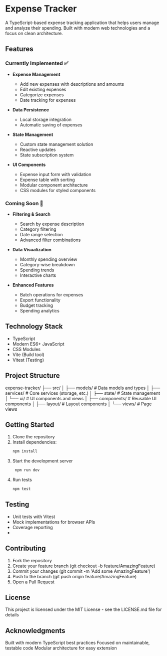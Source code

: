 # Expense Tracker

A TypeScript-based expense tracking application that helps users manage and analyze their spending. Built with modern web technologies and a focus on clean architecture.

## Features

### Currently Implemented ✅

- **Expense Management**

  - Add new expenses with descriptions and amounts
  - Edit existing expenses
  - Categorize expenses
  - Date tracking for expenses

- **Data Persistence**

  - Local storage integration
  - Automatic saving of expenses

- **State Management**

  - Custom state management solution
  - Reactive updates
  - State subscription system

- **UI Components**
  - Expense input form with validation
  - Expense table with sorting
  - Modular component architecture
  - CSS modules for styled components

### Coming Soon 🚀

- **Filtering & Search**

  - Search by expense description
  - Category filtering
  - Date range selection
  - Advanced filter combinations

- **Data Visualization**

  - Monthly spending overview
  - Category-wise breakdown
  - Spending trends
  - Interactive charts

- **Enhanced Features**
  - Batch operations for expenses
  - Export functionality
  - Budget tracking
  - Spending analytics

## Technology Stack

- TypeScript
- Modern ES6+ JavaScript
- CSS Modules
- Vite (Build tool)
- Vitest (Testing)

## Project Structure

expense-tracker/
├── src/
│ ├── models/ # Data models and types
│ ├── services/ # Core services (storage, etc.)
│ ├── state/ # State management
│ └── ui/ # UI components and views
│ ├── components/ # Reusable UI components
│ ├── layout/ # Layout components
│ └── views/ # Page views

## Getting Started

1. Clone the repository
2. Install dependencies:
   ```bash
   npm install
   ```
3. Start the development server
   ```bash
    npm run dev
   ```
4. Run tests
   ```bash
   npm test
   ```

## Testing

- Unit tests with Vitest
- Mock implementations for browser APIs
- Coverage reporting
-

## Contributing

1. Fork the repository
2. Create your feature branch (git checkout -b feature/AmazingFeature)
3. Commit your changes (git commit -m 'Add some AmazingFeature')
4. Push to the branch (git push origin feature/AmazingFeature)
5. Open a Pull Request

## License

This project is licensed under the MIT License - see the LICENSE.md file for details

## Acknowledgments

Built with modern TypeScript best practices
Focused on maintainable, testable code
Modular architecture for easy extension
